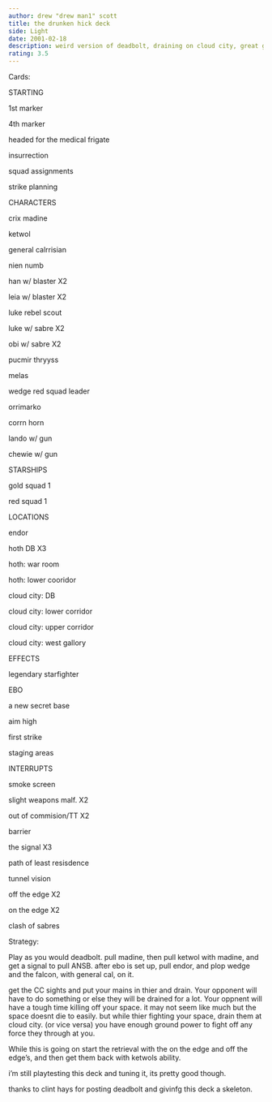 ```yaml
---
author: drew "drew man1" scott
title: the drunken hick deck
side: Light
date: 2001-02-18
description: weird version of deadbolt, draining on cloud city, great ground force.
rating: 3.5
---
```

Cards: 

STARTING
1st marker
4th marker
headed for the medical frigate
insurrection
squad assignments
strike planning

CHARACTERS
crix madine
ketwol
general calrrisian
nien numb
han w/ blaster X2
leia w/ blaster X2
luke rebel scout
luke w/ sabre X2
obi w/ sabre X2
pucmir thryyss
melas
wedge red squad leader
orrimarko
corrn horn
lando w/ gun 
chewie w/ gun 

STARSHIPS
gold squad 1
red squad 1

LOCATIONS
endor
hoth DB X3
hoth: war room
hoth: lower cooridor
cloud city: DB
cloud city: lower corridor
cloud city: upper corridor
cloud city: west gallory

EFFECTS
legendary starfighter
EBO
a new secret base
aim high
first strike 
staging areas

INTERRUPTS
smoke screen 
slight weapons malf. X2
out of commision/TT X2
barrier 
the signal X3
path of least resisdence 
tunnel vision 
off the edge X2
on the edge X2
clash of sabres 

Strategy: 

Play as you would deadbolt. pull madine, then pull ketwol with madine, and get a signal to pull ANSB. after ebo is set up, pull endor, and plop wedge and the falcon, with general cal, on it.
get the CC sights and put your mains in thier and drain. Your opponent will have to do something or else they will be drained for a lot. Your oppnent will have a tough time killing off your space. it may not seem like much but the space doesnt die to easily. but while thier fighting your space, drain them at cloud city. (or vice versa) you have enough ground power to fight off any force they through at you. 
While this is going on start the retrieval with the on the edge and off the edge’s, and then get them back with ketwols ability.
i’m still playtesting this deck and tuning it, its pretty good though.
thanks to clint hays for posting deadbolt and givinfg this deck a skeleton.

